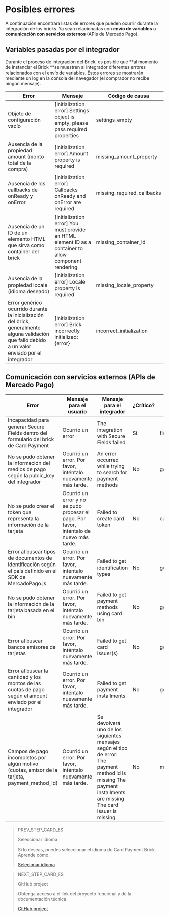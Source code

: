 # Posibles errores

A continuación encontrará listas de errores que pueden ocurrir durante la integración de los bricks. Ya sean relacionadas con **envío de variables** o **comunicación con servicios externos** (APIs de Mercado Pago).

## Variables pasadas por el integrador

Durante el proceso de integración del Brick, es posible que **al momento de instanciar el Brick **se muestren al integrador diferentes errores relacionados con el envío de variables. Estos errores se mostrarán mediante un log en la consola del navegador (el comprador no recibe ningún mensaje).

| Error  | Mensaje  | Código de causa  |
| --- | --- | --- |
| Objeto de configuración vacío  | [Initialization error] Settings object is empty, please pass required properties  | settings_empty  |
| Ausencia de la propiedad amount (monto total de la compra)  | [Initialization error] Amount property is required  | missing_amount_property  |
| Ausencia de los callbacks de onReady y onError  | [Initialization error] Callbacks onReady and onError are required  | missing_required_callbacks  |
| Ausencia de un ID de un elemento HTML que sirva como container del brick  | [Initialization error] You must provide an HTML element ID as a container to allow component rendering  | missing_container_id  |
| Ausencia de la propiedad locale (idioma deseado)  | [Initialization error] Locale property is required  | missing_locale_property  |
| Error genérico ocurrido durante la inicialización del brick, generalmente alguna validación que falló debido a un valor enviado por el integrador  | [Initialization error] Brick incorrectly initialized: {error}  | incorrect_initialization  |

## Comunicación con servicios externos (APIs de Mercado Pago)

| Error  | Mensaje para el usuario  | Mensaje para el integrador  | ¿Crítico?  | Código de causa  |
| --- | --- | --- | --- | --- |
| Incapacidad para generar Secure Fields dentro del formulario del brick de Card Payment  | Ocurrió un error  | The integration with Secure Fields failed  | Si  | fields_setup_failed  |
| No se pudo obtener la información del medios de pago según la public_key del integrador  | Ocurrió un error. Por favor, inténtalo nuevamente más tarde.  | An error occurred while trying to search for payment methods  | No | get_payment_methods_failed  |
| No se pudo crear el token que representa la información de la tarjeta  | Ocurrió un error y no se pudo procesar el pago. Por favor, inténtalo de nuevo más tarde.  | Failed to create card token  | No  | card_token_creation_failed  |
| Error al buscar tipos de documentos de identificación según el país definido en el SDK de MercadoPago.js  | Ocurrió un error. Por favor, inténtalo nuevamente más tarde.  | Failed to get identification types  | No  | get_identification_types_failed  |
| No se pudo obtener la información de la tarjeta basada en el bin  | Ocurrió un error. Por favor, inténtalo nuevamente más tarde.  | Failed to get payment methods using card bin  | No  | get_card_bin_payment_methods_failed  |
| Error al buscar bancos emisores de tarjetas  | Ocurrió un error. Por favor, inténtalo nuevamente más tarde.  | Failed to get card issuer(s)  | No  | get_card_issuers_failed  |
| Error al buscar la cantidad y los montos de las cuotas de pago según el amount enviado por el integrador  | Ocurrió un error. Por favor, inténtalo nuevamente más tarde.  | Failed to get payment installments  | No  | get_payment_installments_failed  |
| Campos de pago incompletos por algún motivo (cuotas, emisor de la tarjeta, payment_method_id)  | Ocurrió un error. Por favor, inténtalo nuevamente más tarde.  | Se devolverá uno de los siguientes mensajes según el tipo de error:  The payment method id is missing The payment installments are missing The card issuer is missing    | No  | missing_payment_information  |

> PREV_STEP_CARD_ES
>
> Seleccionar idioma
>
> Si lo deseas, puedes seleccionar el idioma de Card Payment Brick. Aprende cómo.
>
> [Selecionar idioma](/developers/es/docs/checkout-bricks/additional-customization/select-language)

> NEXT_STEP_CARD_ES
>
> GitHub project
>
> Obtenga acceso a el link del proyecto funcional y de la documentación técnica.
>
> [GitHub project](/developers/es/docs/checkout-bricks/additional-content/github-project)